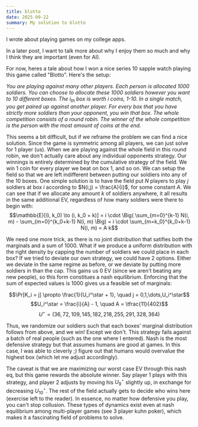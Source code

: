 ```yaml
---
title: blotto
date: 2025-09-22
summary: My solution to blotto
---
```


I wrote about playing games on my college apps.

In a later post, I want to talk more about why I enjoy them so much and why I think they are important (even for AI).  

For now, heres a tale about how I won a nice series 10 sapple watch playing this game called "Blotto". Here's the setup: 

*You are playing against many other players. Each person is allocated 1000 soldiers. You can choose to allocate these 1000 soldiers however you want to 10 different boxes. The $i_{th}$ box is worth $i$ coins, 1-10. In a single match, you get paired up against another player. For every box that you have strictly more soldiers than your opponent, you win that box. The whole competition consists of a round robin. The winner of the whole competition is the person with the most amount of coins at the end.* 

This seems a bit difficult, but if we reframe the problem we can find a nice solution. Since the game is symmetric among all players, we can just solve for 1 player (us). When we are playing against the whole field in this round robin, we don't actually care about any individual opponents strategy. Our winnings is entirely determined by the cumulative strategy of the field. We win 1 coin for every player we beat on box 1, and so on. We can setup the field so that we are left indifferent between putting our soldiers into any of the 10 boxes. One simple solution is to have the field put $N$ players to play $j$ soldiers at box $i$ according to $N(i,j) = \frac{A}{i}$, for some constant $A$. 
We can see that if we allocate any amount $k$ of soldiers anywhere, it all results in the same additional EV, regardless of how many soldiers were there to begin with:
$$\mathbb{E}[(i, k_0) \to (i, k_0 + k)]
= i \cdot \Big( \sum_{m=0}^{k-1} N(i, m) - \sum_{m=0}^{k_0+k-1} N(i, m) \Big)
= i \cdot \sum_{m=k_0}^{k_0+k-1} N(i, m)
= A k$$

We need one more trick, as there is no joint distribution that satifies both the marginals and a sum of 1000. What if we produce a uniform distribution with the right density by capping the number of soldiers we could place in each box? If we tried to deviate our own strategy, we could have 2 options. Either we deviate in the same regime as before, or we deviate by putting more soldiers in than the cap. This gains us 0 EV (since we aren't beating any new people), so this form constitues a nash equilibrium. Enforcing that the sum of expected values is 1000 gives us a feasible set of marginals:

$$\Pr[K_i = j] \propto \frac{1}{U_i^\star + 1}, \quad j = 0,1,\dots,U_i^\star$$
$$U_i^\star = \frac{i}{A} - 1, 
\quad A = \tfrac{11}{402}$$
$$U^\star = (36,72,109,145,182,218,255,291,328,364)$$


Thus, we randomize our soldiers such that each boxes' marginal distribution follows from above, and we win! Except we don't. This strategy fails against a batch of real people (such as the one where I entered). Nash is the most defensive strategy but that assumes humans are good at games. In this case, I was able to cleverly ;) figure out that humans would overvalue the highest box (which let me adjust accordingly).

The caveat is that we are maximizing our worst case EV through this nash eq, but this game rewards the absolute winner. Say player 1 plays with this strategy, and player 2 adjusts by moving his $U^\star_9$ slightly up, in exchange for decreasing $U^\star_{10}$. The rest of the field actually gets to decide who wins here (exercise left to the reader). In essence, no matter how defensive you play, you can't stop collusion. These types of dynamics exist even at nash equilibrium among multi-player games (see 3 player kuhn poker), which makes it a fascinating field of problems to solve. 
